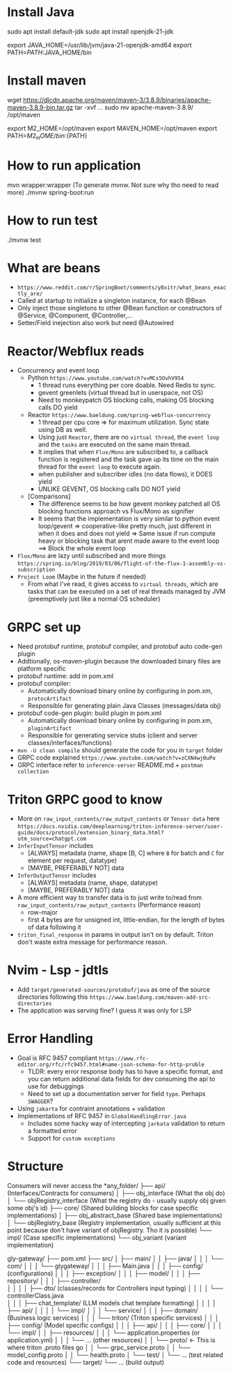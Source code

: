 # Install Java
sudo apt install default-jdk
sudo apt install openjdk-21-jdk

export JAVA_HOME=/usr/lib/jvm/java-21-openjdk-amd64
export PATH=$PATH:$JAVA_HOME/bin


# Install maven
wget https://dlcdn.apache.org/maven/maven-3/3.8.9/binaries/apache-maven-3.8.9-bin.tar.gz 
tar -xvf ...
sudo mv apache-maven-3.8.9/ /opt/maven

export M2_HOME=/opt/maven
export MAVEN_HOME=/opt/maven
export PATH=${M2_HOME}/bin:${PATH}


# How to run application
mvn wrapper:wrapper (To generate mvnw. Not sure why tho need to read more)
./mvnw spring-boot:run


# How to run test
./mvnw test


# What are beans
- `https://www.reddit.com/r/SpringBoot/comments/y8xitr/what_beans_exactly_are/`
- Called at startup to initialize a singleton instance, for each @Bean
- Only inject those singletons to other @Bean function or constructors of @Service, @Component, @Controller,...
- Setter/Field inejection also work but need @Autowired


# Reactor/Webflux reads
- Concurrency and event loop
    - Python `https://www.youtube.com/watch?v=MCs5OvhV9S4`
        - 1 thread runs everything per core doable. Need Redis to sync. 
        - gevent greenlets (virtual thread but in userspace, not OS)
        - Need to monkeypatch OS blocking calls, making OS blocking calls DO yield
    - Reactor `https://www.baeldung.com/spring-webflux-concurrency`
        - 1 thread per cpu core => for maximum utilization. Sync state using DB as well.
        - Using just `Reactor`, there are no `virtual thread`, the `event loop` and the `tasks` are executed on the same main thread.
        - It implies that when `Flux/Mono` are subscribed to, a callback function 
        is registered and the task gave up its time on the main thread for the `event loop` to execute again.
        - when publisher and subscriber idles (no data flows), it DOES yield
        - UNLIKE GEVENT, OS blocking calls DO NOT yield
    - [Comparisons]
        - The difference seems to be how gevent monkey patched all OS blocking functions approach vs Flux/Mono as signifier 
        - It seems that the implementation is very similar to python event loop/gevent
        => cooperative-like pretty much, just different in when it does and does not yield
        => Same issue if run compute heavy or blocking task that arent made aware to the event loop
        ==> Block the whole event loop
- `Flux/Mono` are lazy until subscribed and more things `https://spring.io/blog/2019/03/06/flight-of-the-flux-1-assembly-vs-subscription`
- `Project Loom` (Maybe in the future if needed)
    - From what I've read, it gives access to `virtual threads`, which are tasks that can be
    executed on a set of real threads managed by JVM (preemptively just like a normal OS scheduler)


# GRPC set up
- Need protobuf runtime, protobuf compiler, and protobuf auto code-gen plugin
- Addtionally, os-maven-plugin because the downloaded binary files are platform specific
- protobuf runtime: add in pom.xml
- protobuf compiler: 
    - Automatically download binary online by configuring in pom.xm, `protocArtifact`
    - Responsible for generating plain Java Classes (messages/data obj) 
- protobuf code-gen plugin: build plugin in pom.xml
    - Automatically download binary online by configuring in pom.xm, `pluginArtifact`
    - Responsible for generating service stubs (client and server classes/interfaces/functions)
- `mvn -U clean compile` should generate the code for you in `target` folder 
- GRPC code explained `https://www.youtube.com/watch?v=zCXN4wj0uPo`
- GRPC interface refer to `inference-server` README.md + `postman collection`


# Triton GRPC good to know
- More on `raw_input_contents/raw_output_contents` or `Tensor data` here `https://docs.nvidia.com/deeplearning/triton-inference-server/user-guide/docs/protocol/extension_binary_data.html?utm_source=chatgpt.com`
- `InferInputTensor` includes
    - [ALWAYS] metadata (name, shape [B, C] where `B` for batch and `C` for element per request, datatype)
    - [MAYBE, PREFERABLY NOT] data
- `InferOutputTensor` includes
    - [ALWAYS] metadata (name, shape, datatype)
    - [MAYBE, PREFERABLY NOT] data
- A more efficient way to transfer data is to just write to/read from `raw_input_contents/raw_output_contents` (Performance reason)
    - row-major
    - first 4 bytes are for unsigned int, little-endian, for the length of bytes of data following it
- `triton_final_response` in params in output isn't on by default. Triton don't waste extra message for performance reason.


# Nvim - Lsp - jdtls
- Add `target/generated-sources/protobuf/java` as one of the source directories following this `https://www.baeldung.com/maven-add-src-directories`
- The application was serving fine? I guess it was only for LSP


# Error Handling
- Goal is RFC 9457 compliant `https://www.rfc-editor.org/rfc/rfc9457.html#name-json-schema-for-http-proble`
    - TLDR: every error response body has to have a specific format, and you can return additional data fields for dev consuming the api to use for debuggings
    - Need to set up a documentation server for field `type`. Perhaps `SWAGGER`? 
- Using `jakarta` for contraint annotations + validation
- Implementations of RFC 9457 in `GlobalHandlingError.java`
    - Includes some hacky way of intercepting `jarkata` validation to return a formatted error
    - Support for `custom exceptions`


# Structure
Consumers will never access the 
*any_folder/
├── api/ (Interfaces/Contracts for consumers)
│   ├── obj_interface (What the obj do)
│   └── objRegistry_interface (What the registry do - usually supply obj given some obj's id)
├── core/ (Shared building blocks for case specific implementations)
│   ├── obj_abstract_base (Shared base implementations)
│   └── objRegistry_base (Registry implementation, usually sufficient at this point because don't have variant of objRegistry. Tho it is possible)
└── impl/ (Case specific implementations)
    └── obj_variant (variant implementation)


gly-gateway/
├── pom.xml
├── src/
│   ├── main/
│   │   ├── java/
│   │   │   └── com/
│   │   │       └── glygateway/
│   │   │           ├── Main.java
│   │   │           ├── config/ (configurations)
│   │   │           ├── exception/
│   │   │           ├── model/ 
│   │   │           ├── repository/
│   │   │           ├── controller/    
│   │   │           │   ├── dto/ (classes/records for Controllers input typing) 
│   │   │           │   └── controllerClass.java    
│   │   │           ├── chat_template/ (LLM models chat template formatting)
│   │   │           │   ├── api/ 
│   │   │           │   └── impl/
│   │   │           └── service/ 
│   │   │               ├── domain/ (Business logic services)
│   │   │               └── triton/ (Triton specific services)
│   │   │                   ├── config/ (Model specific configs)
│   │   │                   ├── api/
│   │   │                   ├── core/
│   │   │                   └── impl/
│   │   ├── resources/
│   │   │   └── application.properties (or application.yml)
│   │   │   └── ... (other resources)
│   │   └── proto/  <- This is where triton .proto files go
│   │       └── grpc_service.proto
│   │       └── model_config.proto
│   │       └── health.proto
│   └── test/
│       └── ... (test related code and resources)
└── target/
    └── ... (build output)

